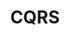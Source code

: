 ---
title: CQRS
location: https://github.com/dndanoff/cqrs
desc: A small CQRS framework that was developed as POC
sequence: 2
---